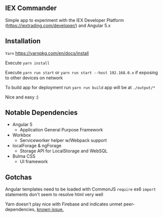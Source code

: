 IEX Commander
----
Simple app to experiment with the IEX Developer Platform (https://iextrading.com/developer/) and Angular 5.x

Installation
----
`Yarn` https://yarnpkg.com/en/docs/install

Execute `yarn install`

Execute `yarn run start` or `yarn run start --host 192.168.0.x` if exposing to other devices on network

To build app for deployment run `yarn run build` app will be at `./output/*`

Nice and easy :)

Notable Dependencies
----
* Angular 5
    * Application General Purpose Framework
* Workbox
    * Serviceworker helper w/Webpack support
* localForage & ngForage
    * Storage API for LocalStorage and WebSQL
* Bulma CSS
    * UI framework

Gotchas
----
Angular templates need to be loaded with CommonJS `require` es6 `import` statements don't seem to resolve html very well

Yarn doesn't play nice with Firebase and indicates unmet peer-dependencies, [known issue.](https://github.com/firebase/firebase-js-sdk/issues/1413)